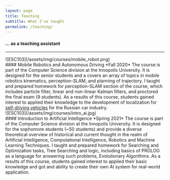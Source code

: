 ```yaml
---
layout: page
title: Teaching
subtitle: What I've taught
permalink: /teaching/
---
```


<div class="pretty-links">

#### ... as a teaching assistant
---

<div class="grid">
<div class="unit one-third teaching_img">
![ESC103](/assets/img/courses/mobile_robot.png)
</div>
<div class="unit two-thirds">
#### Mobile Robotics and Autonomous Driving 
*Fall 2020*  
The course is part of the Computer Science division at the Innopolis University. It is designed for the senior students and a covers an array of topics in mobile robotics kinematics, perception-SLAM, and planning of trajectory. I taught and prepared homework for perception-SLAM section of the course, which includes particle filter, linear and non-linear Kalman filters, and proctored the final exam (9 students). As a results of this course, students gained interest to applied their knowledge to the development of localization for  <a href="https://www.youtube.com/watch?v=xGB2NR8qpKY&t">self-driving vehicles</a> for the Russian car industry.
</div>
</div>

<div class="grid">
<div class="unit one-third teaching_img">
![ESC103](/assets/img/courses/intro_ai.jpg)
</div>
<div class="unit two-thirds">
#### Introduction to Artificial Intelligence 
*Spring 2021*  
The course is part of the Computer Science division at the Innopolis University. It is designed for the sophomore students (~50 students) and provide a diverse theoretical overview of historical and current thought in the realm of Artificial Intelligence, Computational Intelligence, Robotics and Machine Learning Techniques. I taught and prepared homework for Searching and Optimization tasks, Tree Searching and logic, including basics of PROLOG as a language for answering such problems, Evolutionary Algorithms. As a results of this course, students gained interest to applied their basic knowledge and got and ability to create their own AI system for real-world application.
</div>
</div>



</div> <!-- pretty_links -->

